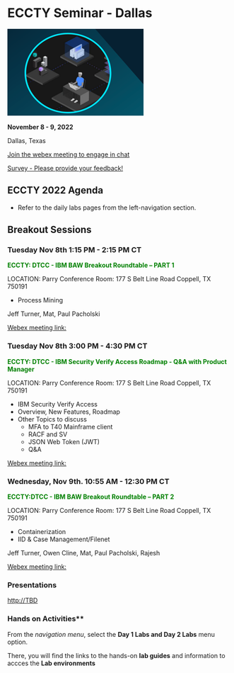 # ECCTY Seminar - Dallas

![](images/techjam.png)


**November 8 - 9, 2022** 

Dallas, Texas


  [Join the webex meeting to engage in chat](https://ibm.webex.com/ibm/j.php?MTID=m1fc4cb10b073336cf311e2861bf6cbac)
  
 
  
 [Survey - Please provide your feedback!](https://www.surveygizmo.com/s3/7050746/2022-IBM-Expertise-Connect-Comes-to-DTCC-Seminar-Dallas)


## ECCTY 2022 Agenda

  - Refer to the daily labs pages from the left-navigation section.
  
  
## Breakout Sessions 
 
###  Tuesday  Nov 8th 1:15 PM - 2:15 PM CT

  **<p style="color:green">ECCTY: DTCC - IBM BAW Breakout Roundtable – PART 1</p>**

  LOCATION: Parry Conference Room: 177 S Belt Line Road Coppell, TX 750191
  
  - Process Mining
  
  Jeff Turner, Mat, Paul Pacholski
  
  [Webex meeting link:](https://ibm.webex.com/ibm/j.php?MTID=m6b67475c3323e99f33645bc57078523c)


### Tuesday Nov 8th   3:00 PM - 4:30 PM CT

  **<p style="color:green">ECCTY: DTCC - IBM Security Verify Access Roadmap - Q&A with Product Manager</p>**
  
  LOCATION: Parry Conference Room: 177 S Belt Line Road Coppell, TX 750191

  - IBM Security Verify Access
  - Overview, New Features, Roadmap
  - Other Topics to discuss
    - MFA to T40 Mainframe client
    - RACF and SV
    - JSON Web Token (JWT)
    - Q&A

  [Webex meeting link:](https://ibm.webex.com/ibm/j.php?MTID=ma8317e3456fbb0bac99bc27fe10403e6)


### Wednesday, Nov 9th.   10:55 AM - 12:30 PM CT

  **<p style="color:green">ECCTY:DTCC - IBM BAW Breakout Roundtable – PART 2</p>**
  
  LOCATION: Parry Conference Room: 177 S Belt Line Road Coppell, TX 750191
  
  - Containerization
  - IID & Case Management/Filenet

  Jeff Turner, Owen Cline, Mat, Paul Pacholski, Rajesh

  [Webex meeting link:](https://ibm.webex.com/ibm/j.php?MTID=m6b67475c3323e99f33645bc57078523c)


### Presentations

[http://TBD](http://TBD)


### Hands on Activities**


From the _navigation menu_, select the **Day 1 Labs and Day 2 Labs** menu option.  

There, you will find the links to the hands-on **lab guides** and information to accces the **Lab environments** 



